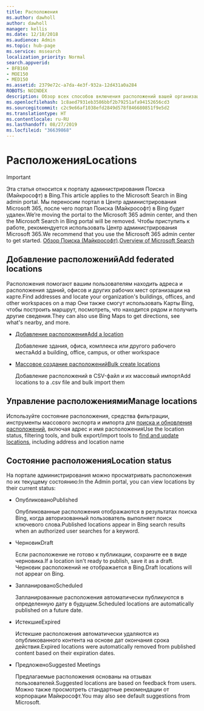 ```yaml
---
title: Расположения
ms.author: dawholl
author: dawholl
manager: kellis
ms.date: 12/18/2018
ms.audience: Admin
ms.topic: hub-page
ms.service: mssearch
localization_priority: Normal
search.appverid:
- BFB160
- MOE150
- MED150
ms.assetid: 2379e72c-a7da-4e3f-932a-12d431a0a284
ROBOTS: NOINDEX
description: Обзор всех способов включения расположений вашей организации в результаты работы Поиска (Майкрософт)
ms.openlocfilehash: 1c8aed7931eb3586bbf2b79251afa94152656cd3
ms.sourcegitcommit: c2c9e66af1038efd2849d578f846680851f9e5d2
ms.translationtype: HT
ms.contentlocale: ru-RU
ms.lasthandoff: 08/27/2019
ms.locfileid: "36639868"
---
```

# <a name="locations"></a><span data-ttu-id="3a0af-103">Расположения</span><span class="sxs-lookup"><span data-stu-id="3a0af-103">Locations</span></span>

> [!IMPORTANT]
> <span data-ttu-id="3a0af-104">Эта статья относится к порталу администрирования Поиска (Майкрософт) в Bing.</span><span class="sxs-lookup"><span data-stu-id="3a0af-104">This article applies to the Microsoft Search in Bing admin portal.</span></span> <span data-ttu-id="3a0af-105">Мы переносим портал в Центр администрирования Microsoft 365, после чего портал Поиска (Майкрософт) в Bing будет удален.</span><span class="sxs-lookup"><span data-stu-id="3a0af-105">We’re moving the portal to the Microsoft 365 admin center, and then the Microsoft Search in Bing portal will be removed.</span></span> <span data-ttu-id="3a0af-106">Чтобы приступить к работе, рекомендуется использовать Центр администрирования Microsoft 365.</span><span class="sxs-lookup"><span data-stu-id="3a0af-106">We recommend that you use the Microsoft 365 admin center to get started.</span></span> <span data-ttu-id="3a0af-107">[Обзор Поиска (Майкрософт)](overview-microsoft-search.md).</span><span class="sxs-lookup"><span data-stu-id="3a0af-107">[Overview of Microsoft Search](overview-microsoft-search.md)</span></span>
    
## <a name="add-locations"></a><span data-ttu-id="3a0af-108">Добавление расположений</span><span class="sxs-lookup"><span data-stu-id="3a0af-108">Add federated locations</span></span>

<span data-ttu-id="3a0af-109">Расположения помогают вашим пользователям находить адреса и расположения зданий, офисов и других рабочих мест организации на карте.</span><span class="sxs-lookup"><span data-stu-id="3a0af-109">Find addresses and locate your organization's buildings, offices, and other workspaces on a map</span></span> <span data-ttu-id="3a0af-110">Они также смогут использовать Карты Bing, чтобы построить маршрут, посмотреть, что находится рядом и получить другие сведения.</span><span class="sxs-lookup"><span data-stu-id="3a0af-110">They can also use Bing Maps to get directions, see what's nearby, and more.</span></span>
  
- [<span data-ttu-id="3a0af-111">Добавление расположения</span><span class="sxs-lookup"><span data-stu-id="3a0af-111">Add a location</span></span>](add-a-location.md)
    
    <span data-ttu-id="3a0af-112">Добавление здания, офиса, комплекса или другого рабочего места</span><span class="sxs-lookup"><span data-stu-id="3a0af-112">Add a building, office, campus, or other workspace</span></span>
    
- [<span data-ttu-id="3a0af-113">Массовое создание расположений</span><span class="sxs-lookup"><span data-stu-id="3a0af-113">Bulk create locations</span></span>](bulk-create-locations.md)
    
    <span data-ttu-id="3a0af-114">Добавление расположений в CSV-файл и их массовый импорт</span><span class="sxs-lookup"><span data-stu-id="3a0af-114">Add locations to a .csv file and bulk import them</span></span>
    
## <a name="manage-locations"></a><span data-ttu-id="3a0af-115">Управление расположениями</span><span class="sxs-lookup"><span data-stu-id="3a0af-115">Manage locations</span></span>

<span data-ttu-id="3a0af-116">Используйте состояние расположения, средства фильтрации, инструменты массового экспорта и импорта для [поиска и обновления расположений](manage-locations.md), включая адрес и имя расположения</span><span class="sxs-lookup"><span data-stu-id="3a0af-116">Use the location status, filtering tools, and bulk export/import tools to [find and update locations](manage-locations.md), including address and location name</span></span>
  
## <a name="location-status"></a><span data-ttu-id="3a0af-117">Состояние расположения</span><span class="sxs-lookup"><span data-stu-id="3a0af-117">Location status</span></span>

<span data-ttu-id="3a0af-118">На портале администрирования можно просматривать расположения по их текущему состоянию:</span><span class="sxs-lookup"><span data-stu-id="3a0af-118">In the Admin portal, you can view locations by their current status:</span></span>
  
- <span data-ttu-id="3a0af-119">Опубликовано</span><span class="sxs-lookup"><span data-stu-id="3a0af-119">Published</span></span>
    
    <span data-ttu-id="3a0af-120">Опубликованные расположения отображаются в результатах поиска Bing, когда авторизованный пользователь выполняет поиск ключевого слова.</span><span class="sxs-lookup"><span data-stu-id="3a0af-120">Published locations appear in Bing search results when an authorized user searches for a keyword.</span></span>
    
- <span data-ttu-id="3a0af-121">Черновик</span><span class="sxs-lookup"><span data-stu-id="3a0af-121">Draft</span></span>
    
    <span data-ttu-id="3a0af-122">Если расположение не готово к публикации, сохраните ее в виде черновика.</span><span class="sxs-lookup"><span data-stu-id="3a0af-122">If a location isn't ready to publish, save it as a draft.</span></span> <span data-ttu-id="3a0af-123">Черновик расположений не отображается в Bing.</span><span class="sxs-lookup"><span data-stu-id="3a0af-123">Draft locations will not appear on Bing.</span></span>
    
- <span data-ttu-id="3a0af-124">Запланировано</span><span class="sxs-lookup"><span data-stu-id="3a0af-124">Scheduled</span></span>
    
    <span data-ttu-id="3a0af-125">Запланированные расположения автоматически публикуются в определенную дату в будущем.</span><span class="sxs-lookup"><span data-stu-id="3a0af-125">Scheduled locations are automatically published on a future date.</span></span>
    
- <span data-ttu-id="3a0af-126">Истекшие</span><span class="sxs-lookup"><span data-stu-id="3a0af-126">Expired</span></span>
    
    <span data-ttu-id="3a0af-127">Истекшие расположения автоматически удаляются из опубликованного контента на основе дат окончания срока действия.</span><span class="sxs-lookup"><span data-stu-id="3a0af-127">Expired locations were automatically removed from published content based on their expiration dates.</span></span>
    
- <span data-ttu-id="3a0af-128">Предложено</span><span class="sxs-lookup"><span data-stu-id="3a0af-128">Suggested Meetings</span></span>
    
    <span data-ttu-id="3a0af-129">Предлагаемые расположения основаны на отзывах пользователей.</span><span class="sxs-lookup"><span data-stu-id="3a0af-129">Suggested locations are based on feedback from users.</span></span> <span data-ttu-id="3a0af-130">Можно также просмотреть стандартные рекомендации от корпорации Майкрософт.</span><span class="sxs-lookup"><span data-stu-id="3a0af-130">You may also see default suggestions from Microsoft.</span></span>

  

